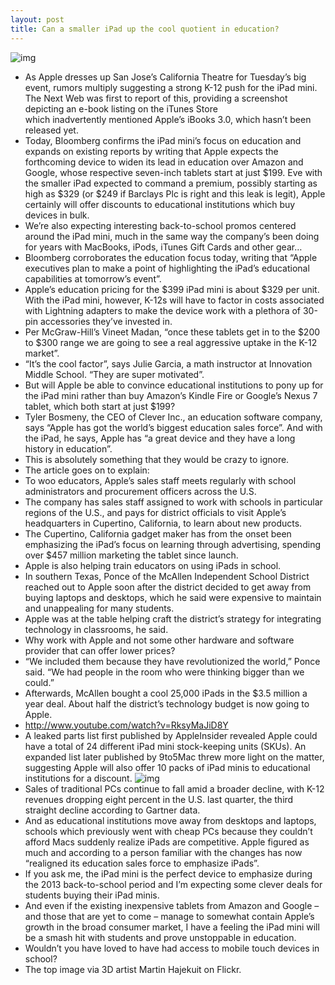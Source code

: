 ```yaml
---
layout: post
title: Can a smaller iPad up the cool quotient in education?
---
```

![img](http://media.idownloadblog.com/wp-content/uploads/2012/10/iPad-mini-on-wood-table.jpg)
* As Apple dresses up San Jose’s California Theatre for Tuesday’s big event, rumors multiply suggesting a strong K-12 push for the iPad mini. The Next Web was first to report of this, providing a screenshot depicting an e-book listing on the iTunes Store which inadvertently mentioned Apple’s iBooks 3.0, which hasn’t been released yet.
* Today, Bloomberg confirms the iPad mini’s focus on education and expands on existing reports by writing that Apple expects the forthcoming device to widen its lead in education over Amazon and Google, whose respective seven-inch tablets start at just $199. Eve with the smaller iPad expected to command a premium, possibly starting as high as $329 (or $249 if Barclays Plc is right and this leak is legit), Apple certainly will offer discounts to educational institutions which buy devices in bulk.
* We’re also expecting interesting back-to-school promos centered around the iPad mini, much in the same way the company’s been doing for years with MacBooks, iPods, iTunes Gift Cards and other gear…
* Bloomberg corroborates the education focus today, writing that “Apple executives plan to make a point of highlighting the iPad’s educational capabilities at tomorrow’s event”.
* Apple’s education pricing for the $399 iPad mini is about $329 per unit. With the iPad mini, however, K-12s will have to factor in costs associated with Lightning adapters to make the device work with a plethora of 30-pin accessories they’ve invested in.
* Per McGraw-Hill’s Vineet Madan, “once these tablets get in to the $200 to $300 range we are going to see a real aggressive uptake in the K-12 market”.
* “It’s the cool factor”, says Julie Garcia, a math instructor at Innovation Middle School. “They are super motivated”.
* But will Apple be able to convince educational institutions to pony up for the iPad mini rather than buy Amazon’s Kindle Fire or Google’s Nexus 7 tablet, which both start at just $199?
* Tyler Bosmeny, the CEO of Clever Inc., an education software company, says “Apple has got the world’s biggest education sales force”. And with the iPad, he says, Apple has “a great device and they have a long history in education”.
* This is absolutely something that they would be crazy to ignore.
* The article goes on to explain:
* To woo educators, Apple’s sales staff meets regularly with school administrators and procurement officers across the U.S.
* The company has sales staff assigned to work with schools in particular regions of the U.S., and pays for district officials to visit Apple’s headquarters in Cupertino, California, to learn about new products.
* The Cupertino, California gadget maker has from the onset been emphasizing the iPad’s focus on learning through advertising, spending over $457 million marketing the tablet since launch.
* Apple is also helping train educators on using iPads in school.
* In southern Texas, Ponce of the McAllen Independent School District reached out to Apple soon after the district decided to get away from buying laptops and desktops, which he said were expensive to maintain and unappealing for many students.
* Apple was at the table helping craft the district’s strategy for integrating technology in classrooms, he said.
* Why work with Apple and not some other hardware and software provider that can offer lower prices?
* “We included them because they have revolutionized the world,” Ponce said. “We had people in the room who were thinking bigger than we could.”
* Afterwards, McAllen bought a cool 25,000 iPads in the $3.5 million a year deal. About half the district’s technology budget is now going to Apple.
* http://www.youtube.com/watch?v=RksyMaJiD8Y
* A leaked parts list first published by AppleInsider revealed Apple could have a total of 24 different iPad mini stock-keeping units (SKUs). An expanded list later published by 9to5Mac threw more light on the matter, suggesting Apple will also offer 10 packs of iPad minis to educational institutions for a discount.
![img](http://media.idownloadblog.com/wp-content/uploads/2012/10/iPad-mini-part-numbers-9to5mac-001.png)
* Sales of traditional PCs continue to fall amid a broader decline, with K-12 revenues dropping eight percent in the U.S. last quarter, the third straight decline according to Gartner data.
* And as educational institutions move away from desktops and laptops, schools which previously went with cheap PCs because they couldn’t afford Macs suddenly realize iPads are competitive. Apple figured as much and according to a person familiar with the changes has now “realigned its education sales force to emphasize iPads”.
* If you ask me, the iPad mini is the perfect device to emphasize during the 2013 back-to-school period and I’m expecting some clever deals for students buying their iPad minis.
* And even if the existing inexpensive tablets from Amazon and Google – and those that are yet to come – manage to somewhat contain Apple’s growth in the broad consumer market, I have a feeling the iPad mini will be a smash hit with students and prove unstoppable in education.
* Wouldn’t you have loved to have had access to mobile touch devices in school?
* The top image via 3D artist Martin Hajekuit on Flickr.

